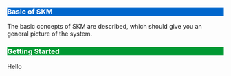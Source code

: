 <div class="row">
<div class="col-md-4">
    <div class="panel panel-default">
    <a href="#basics" style="text-decoration:none;">
        <div class="panel-body" style="background-color:#0066cc;">
            <h3 class="text-center" style="color:white;">Basic of SKM</h3> 
        </div>
    </a>
    </div>
    The basic concepts of SKM are described, which should give you an general
    picture of the system.
</div>
<div class="col-md-4">
    <div class="panel panel-default">
       <a href="#getting-started" style="text-decoration:none;">
        <div class="panel-body" style="background-color:#009933;">
            <h3 class="text-center" style="color:white;">Getting Started</h3> 
        </div>
    </a>
    </div>
</div>
<div class="col-md-4">
    <div class="panel panel-default">
        <div class="panel-body">
            Hello
        </div>
    </div>
</div>
</div>
